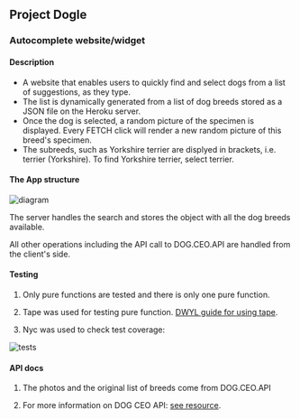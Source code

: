 ## Project Dogle

### Autocomplete website/widget

#### Description

- A website that enables users to quickly find and select dogs from a list of suggestions, as they type.
- The list is dynamically generated from a list of dog breeds stored as a JSON file on the Heroku server.
- Once the dog is selected, a random picture of the specimen is displayed. Every FETCH click will render a new random picture of this breed's specimen.
- The subreeds, such as Yorkshire terrier are displyed in brackets, i.e. terrier (Yorkshire). To find Yorkshire terrier, select terrier.

#### The App structure

![diagram](https://user-images.githubusercontent.com/18426161/37788373-29823162-2df9-11e8-940e-39ce288e92ca.jpg)

The server handles the search and stores the object with all the dog breeds available.

All other operations including the API call to DOG.CEO.API are handled from the client's side.

#### Testing

1.  Only pure functions are tested and there is only one pure function.

2.  Tape was used for testing pure function. [DWYL guide for using tape](https://github.com/dwyl/learn-tape).

3.  Nyc was used to check test coverage:

![tests](https://user-images.githubusercontent.com/18426161/37826963-65e1a158-2e8d-11e8-92f3-cebfc5c926ab.png)

#### API docs

1.  The photos and the original list of breeds come from DOG.CEO.API

2.  For more information on DOG CEO API: [see resource](https://dog.ceo/dog-api/).
